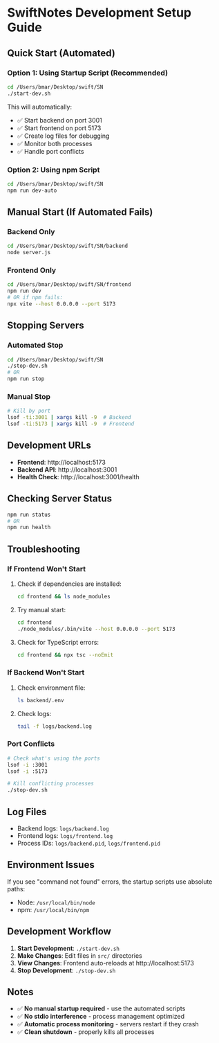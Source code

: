 # SwiftNotes Development Setup Guide

## Quick Start (Automated)

### Option 1: Using Startup Script (Recommended)
```bash
cd /Users/bmar/Desktop/swift/SN
./start-dev.sh
```

This will automatically:
- ✅ Start backend on port 3001
- ✅ Start frontend on port 5173  
- ✅ Create log files for debugging
- ✅ Monitor both processes
- ✅ Handle port conflicts

### Option 2: Using npm Script
```bash
cd /Users/bmar/Desktop/swift/SN
npm run dev-auto
```

## Manual Start (If Automated Fails)

### Backend Only
```bash
cd /Users/bmar/Desktop/swift/SN/backend
node server.js
```

### Frontend Only
```bash
cd /Users/bmar/Desktop/swift/SN/frontend
npm run dev
# OR if npm fails:
npx vite --host 0.0.0.0 --port 5173
```

## Stopping Servers

### Automated Stop
```bash
cd /Users/bmar/Desktop/swift/SN
./stop-dev.sh
# OR
npm run stop
```

### Manual Stop
```bash
# Kill by port
lsof -ti:3001 | xargs kill -9  # Backend
lsof -ti:5173 | xargs kill -9  # Frontend
```

## Development URLs

- **Frontend**: http://localhost:5173
- **Backend API**: http://localhost:3001
- **Health Check**: http://localhost:3001/health

## Checking Server Status

```bash
npm run status
# OR
npm run health
```

## Troubleshooting

### If Frontend Won't Start
1. Check if dependencies are installed:
   ```bash
   cd frontend && ls node_modules
   ```

2. Try manual start:
   ```bash
   cd frontend
   ./node_modules/.bin/vite --host 0.0.0.0 --port 5173
   ```

3. Check for TypeScript errors:
   ```bash
   cd frontend && npx tsc --noEmit
   ```

### If Backend Won't Start
1. Check environment file:
   ```bash
   ls backend/.env
   ```

2. Check logs:
   ```bash
   tail -f logs/backend.log
   ```

### Port Conflicts
```bash
# Check what's using the ports
lsof -i :3001
lsof -i :5173

# Kill conflicting processes
./stop-dev.sh
```

## Log Files

- Backend logs: `logs/backend.log`
- Frontend logs: `logs/frontend.log`
- Process IDs: `logs/backend.pid`, `logs/frontend.pid`

## Environment Issues

If you see "command not found" errors, the startup scripts use absolute paths:
- Node: `/usr/local/bin/node`
- npm: `/usr/local/bin/npm`

## Development Workflow

1. **Start Development**: `./start-dev.sh`
2. **Make Changes**: Edit files in `src/` directories
3. **View Changes**: Frontend auto-reloads at http://localhost:5173
4. **Stop Development**: `./stop-dev.sh`

## Notes

- ✅ **No manual startup required** - use the automated scripts
- ✅ **No stdio interference** - process management optimized
- ✅ **Automatic process monitoring** - servers restart if they crash
- ✅ **Clean shutdown** - properly kills all processes
